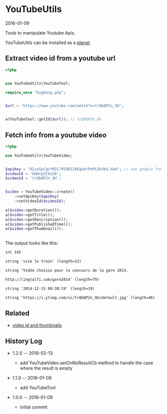 YouTubeUtils
=================
2016-01-09




Tools to manipulate Youtube Apis.



YouTubeUtils can be installed as a [planet](https://github.com/lingtalfi/Observer/blob/master/article/article.planetReference.eng.md).



Extract video id from a youtube url
---------------------------------------


```php
<?php


use YouTubeUtils\YouTubeTool;

require_once "bigbang.php";


$url = 'https://www.youtube.com/watch?v=trQbQP2n_9U';


a(YouTubeTool::getId($url)); // trQbQP2n_9U
```




Fetch info from a youtube video 
----------------------


```php
<?php

use YouTubeUtils\YouTubeVideo;


$apiKey = "AIzaSyCgcYM2L79l0BI18EgwbtPoPLGh3kd_Ha4"; // ask google for one...
$videoId = 'hGHrp2C9u28';
$videoId = 'trQbQP2n_9U';


$video = YouTubeVideo::create()
    ->setApiKey($apiKey)
    ->setVideoId($videoId);

a($video->getDuration());
a($video->getTitle());
a($video->getDescription());
a($video->getPublishedTime());
a($video->getThumbnail());
    
```

The output looks like this:

```html
int 145

string 'vive le train' (length=13)

string 'Vidéo choisie pour le concours de la gare 2014.

http://lingtalfi.com/gare2014' (length=79)

string '2014-12-15 00:38:19' (length=19)

string 'https://i.ytimg.com/vi/trQbQP2n_9U/default.jpg' (length=46)

```





Related
------------

- [video id and thumbnails](https://github.com/lingtalfi/video-ids-and-thumbnails)




History Log
------------------
    
- 1.2.0 -- 2016-02-13

    - add YouTubeVideo.setOnNoResultCb method to handle the case where the result is empty
    
- 1.1.0 -- 2016-01-09

    - add YouTubeTool
    
- 1.0.0 -- 2016-01-09

    - initial commit
    
    